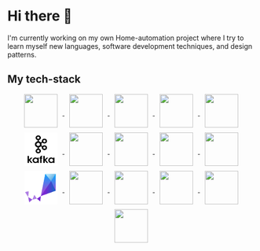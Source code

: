 # Hi there 👋

I'm currently working on my own Home-automation project where I try to learn myself new languages, software development techniques, and design patterns.

## My tech-stack

<p align="center">
<a href='https://go.dev/'>
<img go align="center" style="padding-left: 10px; padding-right: 10px; padding-bottom: 10px;" width="68px" height="68px" src="https://juststickers.in/wp-content/uploads/2016/07/go-programming-language.png" /> 
</a>
<a href='https://www.python.org/'>
<img python align="center" style="padding-left: 10px; padding-right: 10px; padding-bottom: 10px;" width="68px"  height="68px" src="https://upload.wikimedia.org/wikipedia/commons/thumb/c/c3/Python-logo-notext.svg/1200px-Python-logo-notext.svg.png" />
</a>
<a href='https://en.cppreference.com/w/'>
<img cpp align="center" style="padding-left: 10px; padding-right: 10px; padding-bottom: 10px;" width="68px"  height="68px" src="https://upload.wikimedia.org/wikipedia/commons/thumb/1/18/ISO_C%2B%2B_Logo.svg/1200px-ISO_C%2B%2B_Logo.svg.png" />
</a>
<a href='https://en.wikipedia.org/wiki/C_(programming_language)'>
<img c align="center" style="padding-left: 10px; padding-right: 10px; padding-bottom: 10px;" width="68px"  height="68px" src="https://upload.wikimedia.org/wikipedia/commons/1/19/C_Logo.png" />
</a>
<a href='https://grpc.io/'>
<img grpc align="center" style="padding-left: 10px; padding-right: 10px; padding-bottom: 10px;" width="68px"  height="68px" src="https://www.drupal.org/files/project-images/rain-drop-hi.png" />
</a>
<a href='https://kafka.apache.org/'>
<img kafka align="center" style="padding-left: 10px; padding-right: 10px; padding-bottom: 10px;" width="68px"  height="68px" src="/img/kafka.png" />
</a>
<a href='https://kafka.apache.org/'>
<img docker align="center" style="padding-left: 10px; padding-right: 10px; padding-bottom: 10px;" width="68px"  height="68px" src="https://developers.redhat.com/sites/default/files/styles/article_feature/public/blog/2014/05/homepage-docker-logo.png?itok=zx0e-vcP" />
</a>
<a href='https://www.mongodb.com/'>
<img mongo align="center" style="padding-left: 10px; padding-right: 10px; padding-bottom: 10px;" width="68px"  height="68px" src="https://emanueleciriachi.net/wp-content/uploads/2019/01/logo-mongodb-png-mongodb-logo-png-400.png" />
</a>
<a href='https://en.wikipedia.org/wiki/Representational_state_transfer'>
<img rest align="center" style="padding-left: 10px; padding-right: 10px; padding-bottom: 10px;" width="68px"  height="68px" src="https://i1.wp.com/techxposer.com/wp-content/uploads/2019/12/grpc-icon.png?fit=626%2C664" />
</a>
<a href='https://git-scm.com/'>
<img git align="center" style="padding-left: 10px; padding-right: 10px; padding-bottom: 10px;" width="68px"  height="68px" src="https://git-scm.com/images/logos/downloads/Git-Icon-1788C.png" />
</a>
<a href='https://www.zephyrproject.org/'>
<img zephyr align="center" style="padding-left: 10px; padding-right: 10px; padding-bottom: 10px;" width="68px"  height="68px" src="/img/zephyr.png" />
</a>
<a href='https://openthread.io/'>
<img thread align="center" style="padding-left: 10px; padding-right: 10px; padding-bottom: 10px;" width="68px"  height="68px" src="https://svn.apache.org/repos/asf/kafka/site/logos/originals/png/WIDE%20-%20Black%20on%20Transparent.png" />
</a>
<a href='https://www.bluetooth.com/learn-about-bluetooth/recent-enhancements/mesh/'>
<img ble align="center" style="padding-left: 10px; padding-right: 10px; padding-bottom: 10px;" width="68px"  height="68px" src="https://www.vhv.rs/dpng/d/52-524995_bluetooth-png-transparent-png.png" />
</a>
<a href='https://www.linux.org/'>
<img linux align="center" style="padding-left: 10px; padding-right: 10px; padding-bottom: 10px;" width="68px"  height="68px" src="https://e7.pngegg.com/pngimages/513/3/png-clipart-ubuntu-snappy-installation-canonical-package-format-no-1-text-trademark.png" />
</a>
<a href='https://en.wikipedia.org/wiki/Internet_of_things'>
<img iot align="center" style="padding-left: 10px; padding-right: 10px; padding-bottom: 10px;" width="68px"  height="68px" src="https://p7.hiclipart.com/preview/1019/163/672/computer-icons-share-icon-iot-icon-thumbnail.jpg" />
</a>
<a href='https://en.wikipedia.org/wiki/CI/CD'>
<img cicd align="center" style="padding-left: 10px; padding-right: 10px; padding-bottom: 10px;" width="68px"  height="68px" src="https://e7.pngegg.com/pngimages/464/659/png-clipart-devops-computer-icons-agile-software-development-others-miscellaneous-text-thumbnail.png" />
</a>
</p>
